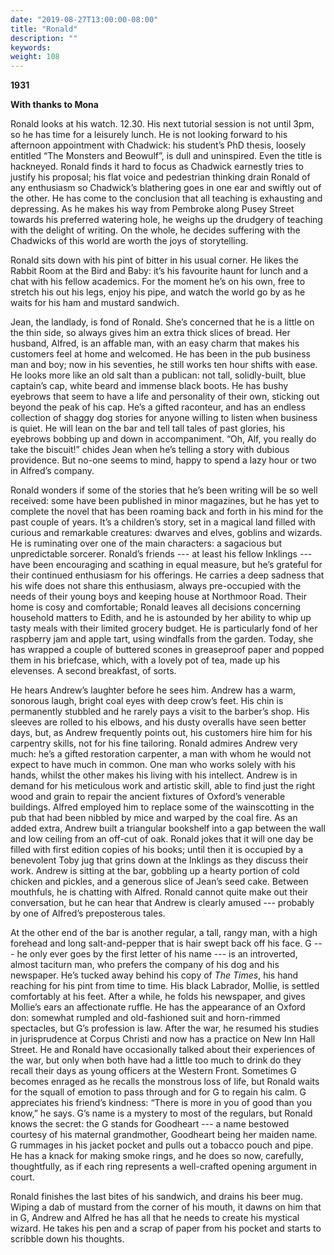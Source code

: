 ```yaml
---
date: "2019-08-27T13:00:00-08:00"
title: "Ronald"
description: ""
keywords:
weight: 108
---
```


**1931**

**With thanks to Mona**

Ronald looks at his watch. 12.30. His next tutorial session is not until 3pm, so he has time for a
leisurely lunch. He is not looking forward to his afternoon appointment with Chadwick: his student’s
PhD thesis, loosely entitled “The Monsters and Beowulf”, is dull and uninspired. Even the title is
hackneyed. Ronald finds it hard to focus as Chadwick earnestly tries to justify his proposal; his
flat voice and pedestrian thinking drain Ronald of any enthusiasm so Chadwick’s blathering goes in
one ear and swiftly out of the other. He has come to the conclusion that all teaching is exhausting
and depressing. As he makes his way from Pembroke along Pusey Street towards his preferred watering
hole, he weighs up the drudgery of teaching with the delight of writing. On the whole, he decides
suffering with the Chadwicks of this world are worth the joys of storytelling.

Ronald sits down with his pint of bitter in his usual corner. He likes the Rabbit Room at the Bird
and Baby: it’s his favourite haunt for lunch and a chat with his fellow academics. For the moment
he’s on his own, free to stretch his out his legs, enjoy his pipe, and watch the world go by as he
waits for his ham and mustard sandwich.

Jean, the landlady, is fond of Ronald. She’s concerned that he is a little on the thin side, so
always gives him an extra thick slices of bread. Her husband, Alfred, is an affable man, with an
easy charm that makes his customers feel at home and welcomed. He has been in the pub business man
and boy; now in his seventies, he still works ten hour shifts with ease. He looks more like an old
salt than a publican: not tall, solidly-built, blue captain’s cap, white beard and immense black
boots. He has bushy eyebrows that seem to have a life and personality of their own, sticking out
beyond the peak of his cap. He’s a gifted raconteur, and has an endless collection of shaggy dog
stories for anyone willing to listen when business is quiet. He will lean on the bar and tell tall
tales of past glories, his eyebrows bobbing up and down in accompaniment. “Oh, Alf, you really do
take the biscuit!” chides Jean when he’s telling a story with dubious providence. But no-one seems
to mind, happy to spend a lazy hour or two in Alfred’s company.

Ronald wonders if some of the stories that he’s been writing will be so well received: some have
been published in minor magazines, but he has yet to complete the novel that has been roaming back
and forth in his mind for the past couple of years. It’s a children’s story, set in a magical land
filled with curious and remarkable creatures: dwarves and elves, goblins and wizards. He is
ruminating over one of the main characters: a sagacious but unpredictable sorcerer. Ronald’s friends
--- at least his fellow Inklings --- have been encouraging and scathing in equal measure, but he’s
grateful for their continued enthusiasm for his offerings. He carries a deep sadness that his wife
does not share this enthusiasm, always pre-occupied with the needs of their young boys and keeping
house at Northmoor Road. Their home is cosy and comfortable; Ronald leaves all decisions concerning
household matters to Edith, and he is astounded by her ability to whip up tasty meals with their
limited grocery budget. He is particularly fond of her raspberry jam and apple tart, using windfalls
from the garden. Today, she has wrapped a couple of buttered scones in greaseproof paper and popped
them in his briefcase, which, with a lovely pot of tea, made up his elevenses. A second breakfast,
of sorts.

He hears Andrew’s laughter before he sees him. Andrew has a warm, sonorous laugh, bright coal eyes
with deep crow’s feet. His chin is permanently stubbled and he rarely pays a visit to the barber’s
shop. His sleeves are rolled to his elbows, and his dusty overalls have seen better days, but, as
Andrew frequently points out, his customers hire him for his carpentry skills, not for his fine
tailoring. Ronald admires Andrew very much: he’s a gifted restoration carpenter, a man with whom he
would not expect to have much in common. One man who works solely with his hands, whilst the other
makes his living with his intellect. Andrew is in demand for his meticulous work and artistic skill,
able to find just the right wood and grain to repair the ancient fixtures of Oxford’s venerable
buildings. Alfred employed him to replace some of the wainscotting in the pub that had been nibbled
by mice and warped by the coal fire. As an added extra, Andrew built a triangular bookshelf into a
gap between the wall and low ceiling from an off-cut of oak. Ronald jokes that it will one day be
filled with first edition copies of his books; until then it is occupied by a benevolent Toby jug
that grins down at the Inklings as they discuss their work. Andrew is sitting at the bar, gobbling
up a hearty portion of cold chicken and pickles, and a generous slice of Jean’s seed cake. Between
mouthfuls, he is chatting with Alfred. Ronald cannot quite make out their conversation, but he can
hear that Andrew is clearly amused --- probably by one of Alfred’s preposterous tales.

At the other end of the bar is another regular, a tall, rangy man, with a high forehead and long
salt-and-pepper that is hair swept back off his face. G --- he only ever goes by the first letter of
his name --- is an introverted, almost taciturn man, who prefers the company of his dog and his
newspaper. He’s tucked away behind his copy of <i>The Times</i>, his hand reaching for his pint from
time to time. His black Labrador, Mollie, is settled comfortably at his feet. After a while, he
folds his newspaper, and gives Mollie’s ears an affectionate ruffle. He has the appearance of an
Oxford don: somewhat rumpled and old-fashioned suit and horn-rimmed spectacles, but G’s profession
is law. After the war, he resumed his studies in jurisprudence at Corpus Christi and now has a
practice on New Inn Hall Street. He and Ronald have occasionally talked about their experiences of
the war, but only when both have had a little too much to drink do they recall their days as young
officers at the Western Front. Sometimes G becomes enraged as he recalls the monstrous loss of life,
but Ronald waits for the squall of emotion to pass through and for G to regain his calm. G
appreciates his friend’s kindness: “There is more in you of good than you know,” he says. G’s name
is a mystery to most of the regulars, but Ronald knows the secret: the G stands for Goodheart --- a
name bestowed courtesy of his maternal grandmother, Goodheart being her maiden name. G rummages in
his jacket pocket and pulls out a tobacco pouch and pipe. He has a knack for making smoke rings, and
he does so now, carefully, thoughtfully, as if each ring represents a well-crafted opening argument
in court.

Ronald finishes the last bites of his sandwich, and drains his beer mug. Wiping a dab of mustard
from the corner of his mouth, it dawns on him that in G, Andrew and Alfred he has all that he needs
to create his mystical wizard. He takes his pen and a scrap of paper from his pocket and starts to
scribble down his thoughts.
